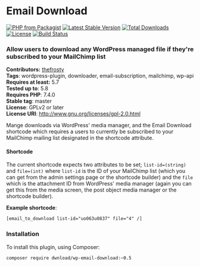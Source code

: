 # Email Download #

[![PHP from Packagist](https://img.shields.io/packagist/php-v/dwnload/wp-email-download.svg)]()
[![Latest Stable Version](https://img.shields.io/packagist/v/dwnload/wp-email-download.svg)](https://packagist.org/packages/dwnload/wp-email-download)
[![Total Downloads](https://img.shields.io/packagist/dt/dwnload/wp-email-download.svg)](https://packagist.org/packages/dwnload/wp-email-download)
[![License](https://img.shields.io/packagist/l/dwnload/wp-email-download.svg)](https://packagist.org/packages/dwnload/wp-email-download)
[![Build Status](https://travis-ci.org/dwnload/wp-email-download.svg?branch=master)](https://travis-ci.org/dwnload/wp-email-download)

### Allow users to download any WordPress managed file if they're subscribed to your MailChimp list

**Contributors:** [thefrosty](https://github.com/thefrosty)  
**Tags**: wordpress-plugin, downloader, email-subscription, mailchimp, wp-api  
**Requires at least:** 5.7  
**Tested up to**: 5.8  
**Requires PHP**: 7.4.0  
**Stable tag**: master  
**License**: GPLv2 or later  
**License URI**: http://www.gnu.org/licenses/gpl-2.0.html

Mange downloads via WordPress' media manager, and the Email Download shortcode which requires a users to currently be
subscribed to your MailChimp mailing list designated in the shortcode attribute.

#### Shortcode

The current shortcode expects two attributes to be set; `list-id=(string)` and `file=(int)`
where `list-id` is the ID of your MailChimp list (which you can get from the admin settings page or the shortcode
builder) and the `file` which is the attachment ID from WordPress' media manager (again you can get this from the media
screen, the post object media manager or the shortcode builder).

**Example shortcode**:

```html
[email_to_download list-id="uo063u0837" file="4" /]
```

### Installation

To install this plugin, using Composer:

```
composer require dwnload/wp-email-download:~0.5
```
